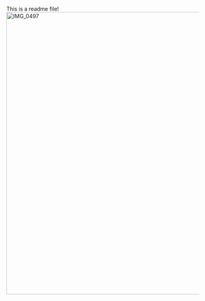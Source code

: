 This is a readme file!
<img width="737" alt="IMG_0497" src="https://github.com/user-attachments/assets/faf131e9-1630-4b5b-84f3-97a727ba5f46">
